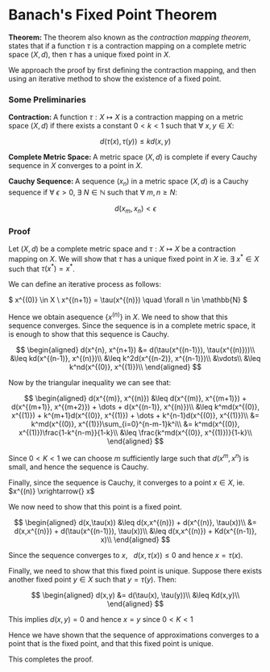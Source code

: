 # Banach's Fixed Point Theorem

<strong>Theorem: </strong> The theorem also known as the _contraction_ _mapping_ _theorem_, states that if a function $\tau$ is a contraction mapping on a complete metric space $(X,d)$, then $\tau$ has a unique fixed point in $X$.

We approach the proof by first defining the contraction mapping, and then using an iterative method to show the existence of a fixed point.

### Some Preliminaries

<strong>Contraction: </strong> A function $\tau: X \mapsto X$ is a contraction mapping on a metric space $(X,d)$ if there exists a constant $0 < k < 1$ such that $\forall$ $x,y \in X$:

$$
d(\tau(x),\tau(y)) \leq kd(x,y)
$$

<strong>Complete Metric Space: </strong> A metric space $(X,d)$ is complete if every Cauchy sequence in $X$ converges to a point in $X$.

<strong>Cauchy Sequence: </strong> A sequence $(x_n)$ in a metric space $(X,d)$ is a Cauchy sequence if $\forall$ $\epsilon > 0$, $\exists$ $N \in \mathbb{N}$ such that $\forall$ $m,n \geq N$:

$$
d(x_m,x_n) < \epsilon
$$

### Proof

Let $(X,d)$ be a complete metric space and $\tau: X \mapsto X$ be a contraction mapping on $X$. We will show that $\tau$ has a unique fixed point in $X$ ie. $\exists$ $x^* \in X$ such that $\tau(x^*) = x^*$.

We can define an iterative process as follows:

$
x^{(0)} \in X \\
x^{(n+1)} = \tau(x^{(n)}) \quad \forall n \in \mathbb{N}
$

Hence we obtain  asequence {$x^{(n)}$} in $X$. We need to show that this sequence converges. Since the sequence is in a complete metric space, it is enough to show that this sequence is Cauchy.

$$
\begin{aligned}
d(x^{n}, x^{n+1}) &= d(\tau(x^{(n-1)}), \tau(x^{(n)}))\\
     &\leq kd(x^{(n-1)}, x^{(n)})\\
     &\leq k^2d(x^{(n-2)}, x^{(n-1)})\\
     &\vdots\\
     &\leq k^nd(x^{(0)}, x^{(1)})\\
\end{aligned}
$$

Now by the triangular inequality we can see that:

$$
\begin{aligned}
d(x^{(m)}, x^{(n)}) &\leq d(x^{(m)}, x^{(m+1)}) + d(x^{(m+1)}, x^{(m+2)}) + \dots + d(x^{(n-1)}, x^{(n)})\\
     &\leq k^md(x^{(0)}, x^{(1)}) + k^{m+1}d(x^{(0)}, x^{(1)}) + \dots + k^{n-1}d(x^{(0)}, x^{(1)})\\
     &= k^md(x^{(0)}, x^{(1)})\sum_{i=0}^{n-m-1}k^i\\
     &= k^md(x^{(0)}, x^{(1)})\frac{1-k^{n-m}}{1-k}\\
     &\leq \frac{k^md(x^{(0)}, x^{(1)})}{1-k}\\
\end{aligned}
$$

Since $0 < K < 1$ we can choose $m$ sufficiently large such that $d(x^{m}, x^{n})$ is small, and hence the sequence is Cauchy.

Finally, since the sequence is Cauchy, it converges to a point $x \in X$, ie. &nbsp; $x^{(n)} \xrightarrow{} x$

We now need to show that this point is a fixed point.

$$
\begin{aligned}
d(x,\tau(x)) &\leq d(x,x^{(n)}) + d(x^{(n)}, \tau(x))\\
&= d(x,x^{(n)}) + d(\tau(x^{(n-1)}), \tau(x))\\
&\leq d(x,x^{(n)}) + Kd(x^{(n-1)}, x)\\
\end{aligned}
$$

Since the sequence converges to $x$, &nbsp; $d(x,\tau(x)) \leq 0$ and hence $x = \tau(x)$.

Finally, we need to show that this fixed point is unique. Suppose there exists another fixed point $y \in X$ such that $y = \tau(y)$. Then:

$$
\begin{aligned}
d(x,y) &= d(\tau(x), \tau(y))\\
&\leq Kd(x,y)\\
\end{aligned}
$$

This implies $d(x,y) = 0$ and hence $x = y$ since $0 < K < 1$

Hence we have shown that the sequence of approximations converges to a point that is the fixed point, and that this fixed point is unique.

This completes the proof.




